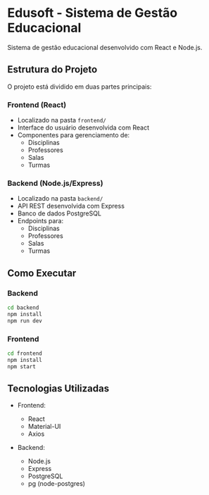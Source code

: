 # Edusoft - Sistema de Gestão Educacional

Sistema de gestão educacional desenvolvido com React e Node.js.

## Estrutura do Projeto

O projeto está dividido em duas partes principais:

### Frontend (React)
- Localizado na pasta `frontend/`
- Interface do usuário desenvolvida com React
- Componentes para gerenciamento de:
  - Disciplinas
  - Professores
  - Salas
  - Turmas

### Backend (Node.js/Express)
- Localizado na pasta `backend/`
- API REST desenvolvida com Express
- Banco de dados PostgreSQL
- Endpoints para:
  - Disciplinas
  - Professores
  - Salas
  - Turmas

## Como Executar

### Backend
```bash
cd backend
npm install
npm run dev
```

### Frontend
```bash
cd frontend
npm install
npm start
```

## Tecnologias Utilizadas

- Frontend:
  - React
  - Material-UI
  - Axios

- Backend:
  - Node.js
  - Express
  - PostgreSQL
  - pg (node-postgres) 